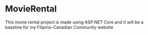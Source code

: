 # MovieRental
This movie rental project is made using ASP.NET Core and it will be a baseline for my Filipino-Canadian Community website
